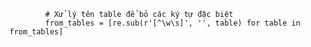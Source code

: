 
            # Xử lý tên table để bỏ các ký tự đặc biệt
            from_tables = [re.sub(r'[^\w\s]', '', table) for table in from_tables]
